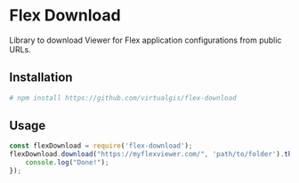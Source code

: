 # Flex Download

Library to download Viewer for Flex application configurations from public URLs.

## Installation

```bash
# npm install https://github.com/virtualgis/flex-download
```

## Usage

```javascript
const flexDownload = require('flex-download');
flexDownload.download("https://myflexviewer.com/", 'path/to/folder').then(() => {
    console.log("Done!");
});
```
